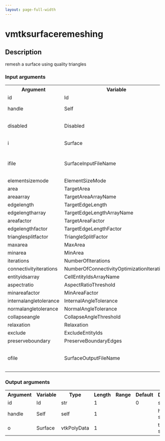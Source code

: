 ```yaml
---
layout: page-full-width
---
```

<h1>vmtksurfaceremeshing</h1>
<h2>Description</h2>
remesh a surface using quality triangles
<h3>Input arguments</h3>
<table class="vmtkscripts">
<tr>
<th>Argument</th><th>Variable</th><th>Type</th><th>Length</th><th>Range</th><th>Default</th><th>Description</th>
</tr>
<tr><td>id</td><td>Id</td><td>str</td><td>1</td><td></td><td>0</td><td>script id</td>
</tr>
<tr><td>handle</td><td>Self</td><td>self</td><td>1</td><td></td><td></td><td>handle to self</td>
</tr>
<tr><td>disabled</td><td>Disabled</td><td>bool</td><td>1</td><td></td><td>0</td><td>disable execution and piping</td>
</tr>
<tr><td>i</td><td>Surface</td><td>vtkPolyData</td><td>1</td><td></td><td></td><td>the input surface</td>
</tr>
<tr><td>ifile</td><td>SurfaceInputFileName</td><td>str</td><td>1</td><td></td><td></td><td>filename for the default Surface reader</td>
</tr>
<tr><td>elementsizemode</td><td>ElementSizeMode</td><td>str</td><td>1</td><td>["area","edgelength","areaarray","edgelengtharray"]</td><td>area</td><td></td>
</tr>
<tr><td>area</td><td>TargetArea</td><td>float</td><td>1</td><td>(0.0,)</td><td>1.0</td><td></td>
</tr>
<tr><td>areaarray</td><td>TargetAreaArrayName</td><td>str</td><td>1</td><td></td><td>TargetArea</td><td></td>
</tr>
<tr><td>edgelength</td><td>TargetEdgeLength</td><td>float</td><td>1</td><td>(0.0,)</td><td>1.0</td><td></td>
</tr>
<tr><td>edgelengtharray</td><td>TargetEdgeLengthArrayName</td><td>str</td><td>1</td><td></td><td></td><td></td>
</tr>
<tr><td>areafactor</td><td>TargetAreaFactor</td><td>float</td><td>1</td><td>(0.0,)</td><td>1.0</td><td></td>
</tr>
<tr><td>edgelengthfactor</td><td>TargetEdgeLengthFactor</td><td>float</td><td>1</td><td>(0.0,)</td><td>1.0</td><td></td>
</tr>
<tr><td>trianglesplitfactor</td><td>TriangleSplitFactor</td><td>float</td><td>1</td><td>(0.0,)</td><td>5.0</td><td></td>
</tr>
<tr><td>maxarea</td><td>MaxArea</td><td>float</td><td>1</td><td>(0.0,)</td><td>1e+16</td><td></td>
</tr>
<tr><td>minarea</td><td>MinArea</td><td>float</td><td>1</td><td>(0.0,)</td><td>0.0</td><td></td>
</tr>
<tr><td>iterations</td><td>NumberOfIterations</td><td>int</td><td>1</td><td>(0,)</td><td>10</td><td></td>
</tr>
<tr><td>connectivityiterations</td><td>NumberOfConnectivityOptimizationIterations</td><td>int</td><td>1</td><td>(0,)</td><td>20</td><td></td>
</tr>
<tr><td>entityidsarray</td><td>CellEntityIdsArrayName</td><td>str</td><td>1</td><td></td><td>None</td><td></td>
</tr>
<tr><td>aspectratio</td><td>AspectRatioThreshold</td><td>float</td><td>1</td><td>(0.0,)</td><td>1.2</td><td></td>
</tr>
<tr><td>minareafactor</td><td>MinAreaFactor</td><td>float</td><td>1</td><td>(0.0,)</td><td>0.5</td><td></td>
</tr>
<tr><td>internalangletolerance</td><td>InternalAngleTolerance</td><td>float</td><td>1</td><td>(0.0,)</td><td>0.0</td><td></td>
</tr>
<tr><td>normalangletolerance</td><td>NormalAngleTolerance</td><td>float</td><td>1</td><td>(0.0,)</td><td>0.2</td><td></td>
</tr>
<tr><td>collapseangle</td><td>CollapseAngleThreshold</td><td>float</td><td>1</td><td>(0.0,)</td><td>0.2</td><td></td>
</tr>
<tr><td>relaxation</td><td>Relaxation</td><td>float</td><td>1</td><td>(0.5,)</td><td>0.5</td><td></td>
</tr>
<tr><td>exclude</td><td>ExcludeEntityIds</td><td>int</td><td>-1</td><td></td><td>[]</td><td></td>
</tr>
<tr><td>preserveboundary</td><td>PreserveBoundaryEdges</td><td>bool</td><td>1</td><td></td><td>0</td><td></td>
</tr>
<tr><td>ofile</td><td>SurfaceOutputFileName</td><td>str</td><td>1</td><td></td><td></td><td>filename for the default Surface writer</td>
</tr>
</table>
<h3>Output arguments</h3>
<table class="vmtkscripts">
<tr>
<th>Argument</th><th>Variable</th><th>Type</th><th>Length</th><th>Range</th><th>Default</th><th>Description</th>
</tr>
<tr><td>id</td><td>Id</td><td>str</td><td>1</td><td></td><td>0</td><td>script id</td>
</tr>
<tr><td>handle</td><td>Self</td><td>self</td><td>1</td><td></td><td></td><td>handle to self</td>
</tr>
<tr><td>o</td><td>Surface</td><td>vtkPolyData</td><td>1</td><td></td><td></td><td>the output surface</td>
</tr>
</table>

